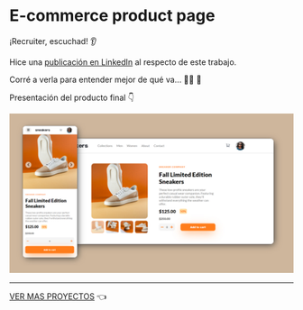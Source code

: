 # E-commerce product page

¡Recruiter, escuchad! 👂

Hice una [publicación en LinkedIn](https://www.linkedin.com/feed/update/urn:li:activity:6862102761589346304/) al respecto de este trabajo.

Corré a verla para entender mejor de qué va... 🏃‍♀️ 🏃

Presentación del producto final 👇

![Presentación del producto](https://github.com/lautaronahuelc/e-commerce-product-page/blob/master/resultado-final.jpg)
***
[VER MAS PROYECTOS](https://github.com/lautaronahuelc?tab=repositories) 👈
